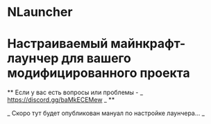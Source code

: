 # NLauncher
# Настраиваемый майнкрафт-лаунчер для вашего модифицированного проекта

** Если у вас есть вопросы или проблемы - _ https://discord.gg/baMkECEMew _ **

_ Скоро тут будет опубликован мануал по настройке лаунчера... _

